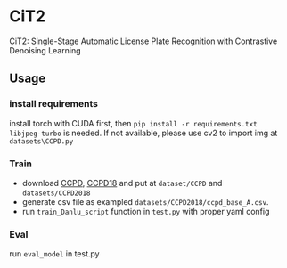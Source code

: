 # CiT2
CiT2: Single-Stage Automatic License Plate Recognition with Contrastive Denoising Learning
## Usage
### install requirements
install torch with CUDA first, then 
`pip install -r requirements.txt`  
`libjpeg-turbo` is needed. If not available, please use cv2 to import img at `datasets\CCPD.py` 
### Train 

- download [CCPD](https://github.com/detectRecog/CCPD), [CCPD18](https://github.com/tomorrow1210/CCPD) and put at `dataset/CCPD` and `datasets/CCPD2018` 
- generate csv file as exampled `datasets/CCPD2018/ccpd_base_A.csv`. 
- run `train_Danlu_script` function in `test.py` with proper yaml config


### Eval
run `eval_model` in test.py
